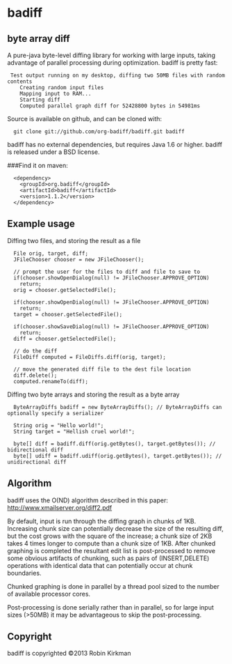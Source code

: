 badiff
======
byte array diff
---

A pure-java byte-level diffing library for working with large inputs, taking advantage of parallel processing during optimization. badiff is pretty fast:

````
 Test output running on my desktop, diffing two 50MB files with random contents
    Creating random input files
    Mapping input to RAM...
    Starting diff
    Computed parallel graph diff for 52428800 bytes in 54981ms
````
Source is available on github, and can be cloned with:

````
  git clone git://github.com/org-badiff/badiff.git badiff
````
badiff has no external dependencies, but requires Java 1.6 or higher.  badiff is released under a BSD license.

###Find it on maven:

````
  <dependency>
    <groupId>org.badiff</groupId>
    <artifactId>badiff</artifactId>
    <version>1.1.2</version>
  </dependency>
````
Example usage
---

Diffing two files, and storing the result as a file

````
  File orig, target, diff;
  JFileChooser chooser = new JFileChooser();
  
  // prompt the user for the files to diff and file to save to
  if(chooser.showOpenDialog(null) != JFileChooser.APPROVE_OPTION)
  	return;
  orig = chooser.getSelectedFile();
  
  if(chooser.showOpenDialog(null) != JFileChooser.APPROVE_OPTION)
  	return;
  target = chooser.getSelectedFile();
  
  if(chooser.showSaveDialog(null) != JFileChooser.APPROVE_OPTION)
  	return;
  diff = chooser.getSelectedFile();
  
  // do the diff
  FileDiff computed = FileDiffs.diff(orig, target);
  
  // move the generated diff file to the dest file location
  diff.delete();
  computed.renameTo(diff);
````

Diffing two byte arrays and storing the result as a byte array

````
  ByteArrayDiffs badiff = new ByteArrayDiffs(); // ByteArrayDiffs can optionally specify a serializer
  
  String orig = "Hello world!";
  String target = "Hellish cruel world!";
  
  byte[] diff = badiff.diff(orig.getBytes(), target.getBytes()); // bidirectional diff
  byte[] udiff = badiff.udiff(orig.getBytes(), target.getBytes()); // unidirectional diff
````
Algorithm
---

badiff uses the O(ND) algorithm described in this paper: http://www.xmailserver.org/diff2.pdf‎ 

By default, input is run through the diffing graph in chunks of 1KB.  Increasing chunk size can potentially decrease the size of the resulting diff, but the cost grows with the square of the increase; a chunk size of 2KB takes 4 times longer to compute than a chunk size of 1KB.  After chunked graphing is completed the resultant edit list is post-processed to remove some obvious artifacts of chunking, such as pairs of (INSERT,DELETE) operations with identical data that can potentially occur at chunk boundaries.

Chunked graphing is done in parallel by a thread pool sized to the number of available processor cores.

Post-processing is done serially rather than in parallel, so for large input sizes (>50MB) it may be advantageous to skip the post-processing.

Copyright
---

badiff is copyrighted &copy;2013 Robin Kirkman
